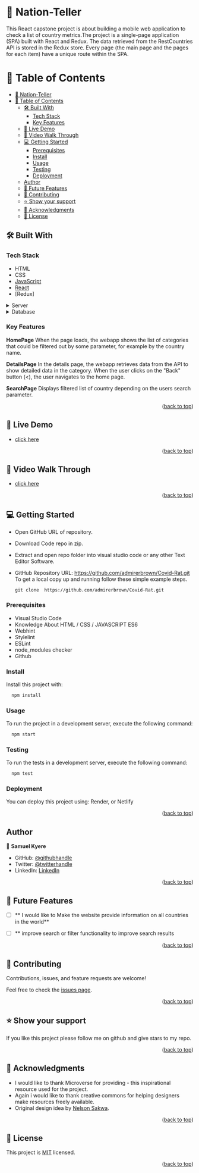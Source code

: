 <a name="readme-top"></a>
# 📖 Nation-Teller <a name="about-project"></a>

This React capstone project is about building a mobile web application to check a list of country metrics.The project is a single-page application (SPA) built with React and Redux.
The data retrieved from the RestCountries API is stored in the Redux store.
Every page (the main page and the pages for each item) have a unique route within the SPA.


# 📗 Table of Contents

- [📖 Nation-Teller ](#-nation-teller-)
- [📗 Table of Contents](#-table-of-contents)
  - [🛠 Built With ](#-built-with-)
    - [Tech Stack ](#tech-stack-)
    - [Key Features ](#key-features-)
  - [🚀 Live Demo ](#-live-demo-)
  - [🚀 Video Walk Through ](#-video-walk-through-)
  - [💻 Getting Started ](#-getting-started-)
    - [Prerequisites](#prerequisites)
    - [Install](#install)
    - [Usage](#usage)
    - [Testing](#testing)
    - [Deployment](#deployment)
  - [Author](#author)
  - [🔭 Future Features ](#-future-features-)
  - [🤝 Contributing ](#-contributing-)
  - [⭐️ Show your support ](#️-show-your-support-)
  - [🙏 Acknowledgments ](#-acknowledgments-)
  - [📝 License ](#-license-)


## 🛠 Built With <a name="built-with"></a>

### Tech Stack <a name="tech-stack"></a>
- HTML
- CSS
- [JavaScript](https://developer.mozilla.org/en-US/docs/Web/JavaScript)
- [React](https://github.com/microverseinc/curriculum-javascript/blob/main/todo-list/lessons/webpack_v1_1.md)
- [Redux]
<details>
  <summary>Server</summary>
  <ul>
    <li><a href="">Render</a></li>
  </ul>
</details>

<details>
<summary>Database</summary>
  <ul>
    <li><a> API </a></li>
  </ul>
</details>

### Key Features <a name="key-features"></a>

**HomePage**
When the page loads, the webapp shows the list of categories that could be filtered out by some parameter, for example by the country name.

**DetailsPage**
In the details page, the webapp retrieves data from the API to show detailed data in the category.
When the user clicks on the "Back" button (<), the user navigates to the home page.

**SearchPage**
Displays filtered list of country depending on the users search parameter.


<p align="right">(<a href="#readme-top">back to top</a>)</p>


## 🚀 Live Demo <a name="live-demo"></a>

- [click here](https://country-information-4jv2.onrender.com/)


<p align="right">(<a href="#readme-top">back to top</a>)</p>

## 🚀 Video Walk Through <a name="live-demo"></a>

- [click here](https://www.loom.com/share/bbd26b78615a4ef2b0cb2f7c0138ba93)


<p align="right">(<a href="#readme-top">back to top</a>)</p>


## 💻 Getting Started <a name="getting-started"></a>

- Open GitHub URL of repository.
- Download Code repo in zip.
- Extract and open repo folder into visual studio code or any other Text Editor Software.
- GitHub Repository URL: https://github.com/admirerbrown/Covid-Rat.git
  To get a local copy up and running follow these simple example steps.
  
  ```git clone  https://github.com/admirerbrown/Covid-Rat.git```


### Prerequisites
- Visual Studio Code
- Knowledge About HTML / CSS / JAVASCRIPT ES6
- Webhint
- Stylelint
- ESLint
- node_modules checker
- Github


### Install

Install this project with:

```sh
  npm install
```


### Usage

To run the project in a development server, execute the following command:

```sh
  npm start
```

### Testing

To run the tests in a development server, execute the following command:

```sh
  npm test
```

### Deployment

You can deploy this project using: Render, or Netlify

<p align="right">(<a href="#readme-top">back to top</a>)</p>


## Author

👤 **Samuel Kyere**

- GitHub: [@githubhandle](https://github.com/admirerbrown)
- Twitter: [@twitterhandle](https://twitter.com/brown_admirer)
- LinkedIn: [LinkedIn](https://www.linkedin.com/in/samuel-ntow-kyere-5036741b4/)



<p align="right">(<a href="#readme-top">back to top</a>)</p>


## 🔭 Future Features <a name="future-features"></a>


- [ ] ** I would like to Make the website provide information on all countries in the world**
- [ ] ** improve search or filter functionality to improve search results


<p align="right">(<a href="#readme-top">back to top</a>)</p>

## 🤝 Contributing <a name="contributing"></a>

Contributions, issues, and feature requests are welcome!

Feel free to check the [issues page](https://github.com/admirerbrown/Covid-Rat/issues).

<p align="right">(<a href="#readme-top">back to top</a>)</p>


## ⭐️ Show your support <a name="support"></a>

If you like this project please follow me on github and give stars to my repo.

<p align="right">(<a href="#readme-top">back to top</a>)</p>


## 🙏 Acknowledgments <a name="acknowledgements"></a>


- I would like to thank Microverse for providing - this inspirational resource used for the  project.
- Again i would like to thank creative commons for helping designers make resources freely available.
- Original design idea by [Nelson Sakwa](https://www.behance.net/sakwadesignstudio).

<p align="right">(<a href="#readme-top">back to top</a>)</p>


## 📝 License <a name="license"></a>

This project is [MIT](https://github.com/admirerbrown/Covid-Rat/blob/build-basic-pageStructure/LICENSE.md) licensed.
 

<p align="right">(<a href="#readme-top">back to top</a>)</p>
